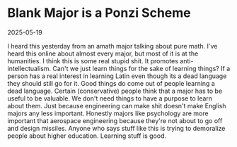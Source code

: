 # Blank Major is a Ponzi Scheme

2025-05-19

I heard this yesterday from an amath major talking about pure math. I've heard this online about almost every major, but most of it is at the humanities. I think this is some real stupid shit. It promotes anti-intellectualism. Can't we just learn things for the sake of learning things? If a person has a real interest in learning Latin even though its a dead language they should still go for it. Good things do come out of people learning a dead language. Certain (conservative) people think that a major has to be useful to be valuable. We don't need things to have a purpose to learn about them. Just because engineering can make shit doesn't make English majors any less important. Honestly majors like psychology are more important that aerospace engineering because they're not about to go off and design missiles.
Anyone who says stuff like this is trying to demoralize people about higher education. Learning stuff is good.